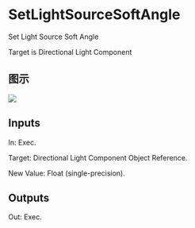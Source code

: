 # SetLightSourceSoftAngle

Set Light Source Soft Angle

Target is Directional Light Component

## 图示

![]($-20221218-20371235.png)

## Inputs

In: Exec.

Target: Directional Light Component Object Reference.

New Value: Float (single-precision).  

## Outputs

Out: Exec.

